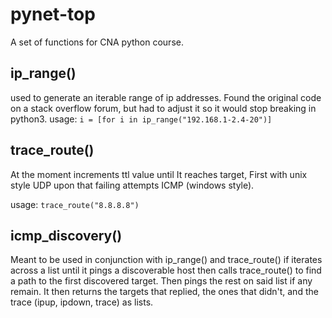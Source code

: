 # pynet-top

A set of functions for CNA python course.

## ip_range()
used to generate an iterable range of ip addresses. Found the original code on a stack overflow forum, but had to adjust it so it would stop breaking in python3.
usage:
`i = [for i in ip_range("192.168.1-2.4-20")]`


## trace_route()
At the moment increments ttl value until It reaches target, First with unix style UDP upon that failing attempts ICMP (windows style).

usage:
`trace_route("8.8.8.8")`

## icmp_discovery()

Meant to be used in conjunction with ip_range() and trace_route() if iterates across a list until it pings a discoverable host then calls trace_route() to find a path to the first discovered target. Then pings the rest on said list if any remain. It then returns the targets that replied, the ones that didn't, and the trace (ipup, ipdown, trace) as lists.
